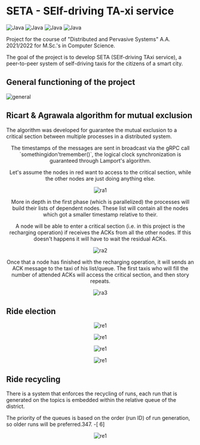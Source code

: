 # **SETA** - **SE**lf-driving **TA**-xi service
![Java](https://img.shields.io/badge/build-passing-green)
![Java](https://img.shields.io/badge/version-v1.0_alpha-blue)
![Java](https://img.shields.io/badge/language-Java-brightgreen)
![Java](https://img.shields.io/badge/license-MIT-yellow)

Project for the course of "Distributed and Pervasive Systems" A.A. 2021/2022 for M.Sc.'s in Computer Science.

The goal of the project is to develop SETA (SElf-driving TAxi service), a
peer-to-peer system of self-driving taxis for the citizens of a smart city.


## General functioning of the project
![general](diagrams/general_scheme.png)

## Ricart & Agrawala algorithm for mutual exclusion
The algorithm was developed for guarantee the mutual exclusion to a critical section between multiple processes in a distributed system.

<p>
<center>
The timestamps of the messages are sent in broadcast via the gRPC call `somethingidon'tremember()`, the logical clock synchronization is guaranteed through Lamport's algorithm.

Let's assume the nodes in red want to access to the critical section, while the other nodes are just doing anything else.

![ra1](diagrams/ricart_agrawala_1.png)
</center>
</p>

<p>
<center>
More in depth in the first phase (which is parallelized) the processes will build their lists of dependent nodes. These list will contain all the nodes which got a smaller timestamp relative to their.

A node will be able to enter a critical section (i.e. in this project is the recharging operation) if receives the ACKs from all the other nodes. If this doesn't happens it will have to wait the residual ACKs.

![ra2](diagrams/ricart_agrawala_2.png)
</center>
</p>

<p>
<center>
Once that a node has finished with the recharging operation, it will sends an ACK message to the taxi of his list/queue. The first taxis who will fill the number of attended ACKs will access the critical section, and then story repeats.

![ra3](diagrams/ricart_agrawala_3.png)
</center>
</p>

## Ride election
<p>
<center>

![re1](diagrams/ride_election_1.png)
</center>
</p>

<p>
<center>

![re1](diagrams/ride_election_2.png)
</center>
</p>

<p>
<center>

![re1](diagrams/ride_election_3.png)
</center>
</p>

<p>
<center>

![re1](diagrams/ride_election_4.png)
</center>
</p>

## Ride recycling
There is a system that enforces the recycling of runs, each run that is generated on the topics is embedded within the relative queue of the district.

The priority of the queues is based on the order (run ID) of run generation, so older runs will be preferred.347. -[  6]






<p>
<center>

![re1](diagrams/ride_recycling.png)
</center>
</p>